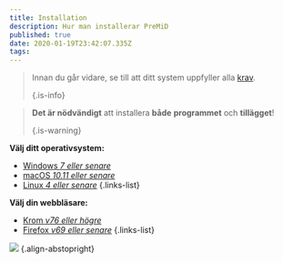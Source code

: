 ```yaml
---
title: Installation
description: Hur man installerar PreMiD
published: true
date: 2020-01-19T23:42:07.335Z
tags:
---
```


> Innan du går vidare, se till att ditt system uppfyller alla [krav](/install/requirements). 
> 
> {.is-info}

> **Det är nödvändigt** att installera **både** **programmet** och **tillägget**! 
> 
> {.is-warning}

**Välj ditt operativsystem:**
- [Windows *7 eller senare*](/install/windows)
- [macOS *10.11 eller senare*](/install/macos)
- [Linux *4 eller senare*](/install/linux)
{.links-list}

**Välj din webbläsare:**
- [Krom *v76 eller högre*](/install/chromium)
- [Firefox *v69 eller senare*](/install/firefox)
{.links-list}

![](https://a.icons8.com/ajlQdsfa/FZhYWV/svg.svg) {.align-abstopright}